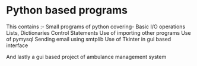# Python based programs

This contains :-
Small programs of python covering-
  Basic I/O operations
  Lists, Dictionaries
  Control Statements
  Use of importing other programs
  Use of pymysql
  Sending email using smtplib
  Use of Tkinter in gui based interface
  
And lastly a gui based project of ambulance management system
